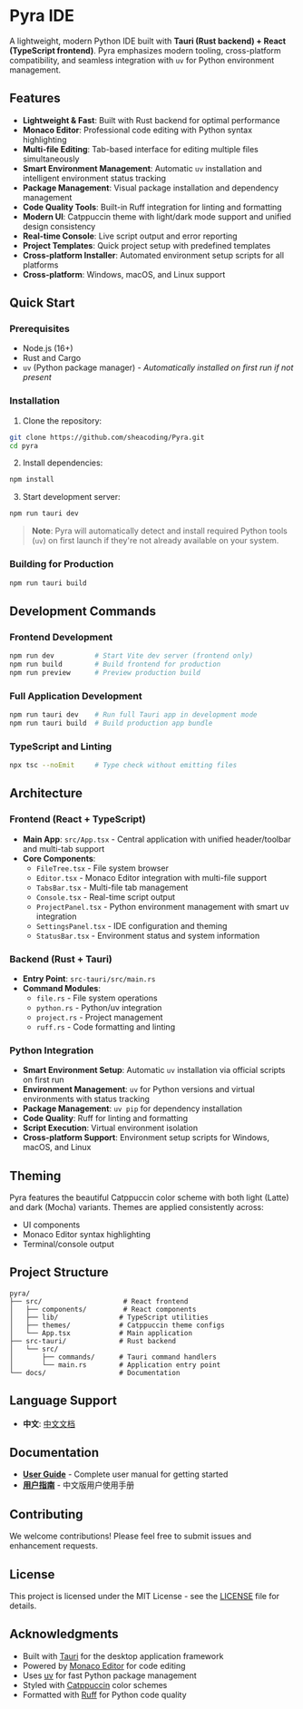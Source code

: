 # Pyra IDE

A lightweight, modern Python IDE built with **Tauri (Rust backend) + React (TypeScript frontend)**. Pyra emphasizes modern tooling, cross-platform compatibility, and seamless integration with `uv` for Python environment management.

## <i class="fas fa-star"></i> Features

- **<i class="fas fa-rocket"></i> Lightweight & Fast**: Built with Rust backend for optimal performance
- **<i class="fas fa-palette"></i> Monaco Editor**: Professional code editing with Python syntax highlighting
- **<i class="fas fa-file-alt"></i> Multi-file Editing**: Tab-based interface for editing multiple files simultaneously
- **<i class="fab fa-python"></i> Smart Environment Management**: Automatic `uv` installation and intelligent environment status tracking
- **<i class="fas fa-box"></i> Package Management**: Visual package installation and dependency management
- **<i class="fas fa-wrench"></i> Code Quality Tools**: Built-in Ruff integration for linting and formatting
- **<i class="fas fa-palette"></i> Modern UI**: Catppuccin theme with light/dark mode support and unified design consistency
- **<i class="fas fa-bolt"></i> Real-time Console**: Live script output and error reporting
- **<i class="fas fa-sync-alt"></i> Project Templates**: Quick project setup with predefined templates
- **<i class="fas fa-tools"></i> Cross-platform Installer**: Automated environment setup scripts for all platforms
- **<i class="fas fa-desktop"></i> Cross-platform**: Windows, macOS, and Linux support

## <i class="fas fa-rocket"></i> Quick Start

### Prerequisites

- Node.js (16+)
- Rust and Cargo
- `uv` (Python package manager) - *Automatically installed on first run if not present*

### Installation

1. Clone the repository:
```bash
git clone https://github.com/sheacoding/Pyra.git
cd pyra
```

2. Install dependencies:
```bash
npm install
```

3. Start development server:
```bash
npm run tauri dev
```

> **Note**: Pyra will automatically detect and install required Python tools (`uv`) on first launch if they're not already available on your system.

### Building for Production

```bash
npm run tauri build
```

## <i class="fas fa-tools"></i> Development Commands

### Frontend Development
```bash
npm run dev          # Start Vite dev server (frontend only)
npm run build        # Build frontend for production
npm run preview      # Preview production build
```

### Full Application Development
```bash
npm run tauri dev    # Run full Tauri app in development mode
npm run tauri build  # Build production app bundle
```

### TypeScript and Linting
```bash
npx tsc --noEmit     # Type check without emitting files
```

## <i class="fas fa-building"></i> Architecture

### Frontend (React + TypeScript)
- **Main App**: `src/App.tsx` - Central application with unified header/toolbar and multi-tab support
- **Core Components**:
  - `FileTree.tsx` - File system browser
  - `Editor.tsx` - Monaco Editor integration with multi-file support
  - `TabsBar.tsx` - Multi-file tab management
  - `Console.tsx` - Real-time script output
  - `ProjectPanel.tsx` - Python environment management with smart uv integration
  - `SettingsPanel.tsx` - IDE configuration and theming
  - `StatusBar.tsx` - Environment status and system information

### Backend (Rust + Tauri)
- **Entry Point**: `src-tauri/src/main.rs`
- **Command Modules**:
  - `file.rs` - File system operations
  - `python.rs` - Python/uv integration
  - `project.rs` - Project management
  - `ruff.rs` - Code formatting and linting

### Python Integration
- **Smart Environment Setup**: Automatic `uv` installation via official scripts on first run
- **Environment Management**: `uv` for Python versions and virtual environments with status tracking
- **Package Management**: `uv pip` for dependency installation
- **Code Quality**: Ruff for linting and formatting
- **Script Execution**: Virtual environment isolation
- **Cross-platform Support**: Environment setup scripts for Windows, macOS, and Linux

## <i class="fas fa-palette"></i> Theming

Pyra features the beautiful Catppuccin color scheme with both light (Latte) and dark (Mocha) variants. Themes are applied consistently across:

- UI components
- Monaco Editor syntax highlighting
- Terminal/console output

## <i class="fas fa-folder"></i> Project Structure

```
pyra/
├── src/                    # React frontend
│   ├── components/         # React components
│   ├── lib/               # TypeScript utilities
│   ├── themes/            # Catppuccin theme configs
│   └── App.tsx            # Main application
├── src-tauri/             # Rust backend
│   └── src/
│       ├── commands/      # Tauri command handlers
│       └── main.rs        # Application entry point
└── docs/                  # Documentation
```

## <i class="fas fa-globe"></i> Language Support

- **中文**: [中文文档](./docs/README.md)

## <i class="fas fa-book"></i> Documentation

- **[User Guide](./docs/USER_GUIDE_EN.md)** - Complete user manual for getting started
- **[用户指南](./docs/USER_GUIDE.md)** - 中文版用户使用手册

## <i class="fas fa-handshake"></i> Contributing

We welcome contributions! Please feel free to submit issues and enhancement requests.

## <i class="fas fa-file-alt"></i> License

This project is licensed under the MIT License - see the [LICENSE](LICENSE) file for details.

## <i class="fas fa-heart"></i> Acknowledgments

- Built with [Tauri](https://tauri.app/) for the desktop application framework
- Powered by [Monaco Editor](https://microsoft.github.io/monaco-editor/) for code editing
- Uses [uv](https://github.com/astral-sh/uv) for fast Python package management
- Styled with [Catppuccin](https://catppuccin.com/) color schemes
- Formatted with [Ruff](https://github.com/astral-sh/ruff) for Python code quality